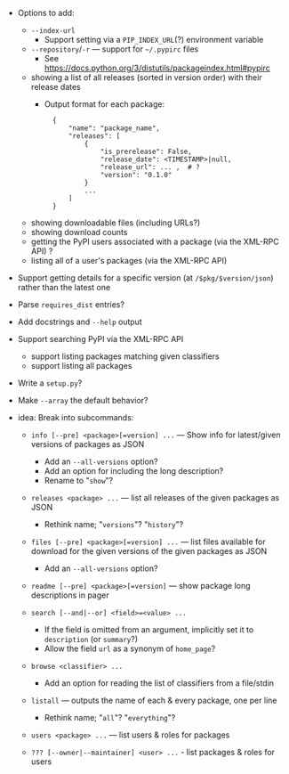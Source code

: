 - Options to add:
    - `--index-url`
        - Support setting via a `PIP_INDEX_URL`(?) environment variable
    - `--repository`/`-r` — support for `~/.pypirc` files
        - See <https://docs.python.org/3/distutils/packageindex.html#pypirc>
    - showing a list of all releases (sorted in version order) with their
      release dates
        - Output format for each package:

                {
                    "name": "package_name",
                    "releases": [
                        {
                            "is_prerelease": False,
                            "release_date": <TIMESTAMP>|null,
                            "release_url": ... ,  # ?
                            "version": "0.1.0"
                        }
                        ...
                    ]
                }

    - showing downloadable files (including URLs?)
    - showing download counts
    - getting the PyPI users associated with a package (via the XML-RPC API) ?
    - listing all of a user's packages (via the XML-RPC API)
- Support getting details for a specific version (at `/$pkg/$version/json`)
  rather than the latest one
- Parse `requires_dist` entries?
- Add docstrings and `--help` output
- Support searching PyPI via the XML-RPC API
    - support listing packages matching given classifiers
    - support listing all packages
- Write a `setup.py`?
- Make `--array` the default behavior?

- idea: Break into subcommands:
    - `info [--pre] <package>[=version] ...` — Show info for latest/given
      versions of packages as JSON
        - Add an `--all-versions` option?
        - Add an option for including the long description?
        - Rename to "`show`"?
    - `releases <package> ...` — list all releases of the given packages as
      JSON
        - Rethink name; "`versions`"? "`history`"?
    - `files [--pre] <package>[=version] ...` — list files available for
      download for the given versions of the given packages as JSON
        - Add an `--all-versions` option?
    - `readme [--pre] <package>[=version]` — show package long descriptions in
      pager

    - `search [--and|--or] <field>=<value> ...`
        - If the field is omitted from an argument, implicitly set it to
          `description` (or `summary`?)
        - Allow the field `url` as a synonym of `home_page`?
    - `browse <classifier> ...`
        - Add an option for reading the list of classifiers from a file/stdin
    - `listall` — outputs the name of each & every package, one per line
        - Rethink name; "`all`"? "`everything`"?
    - `users <package> ...` — list users & roles for packages
    - `??? [--owner|--maintainer] <user> ...` - list packages & roles for users
